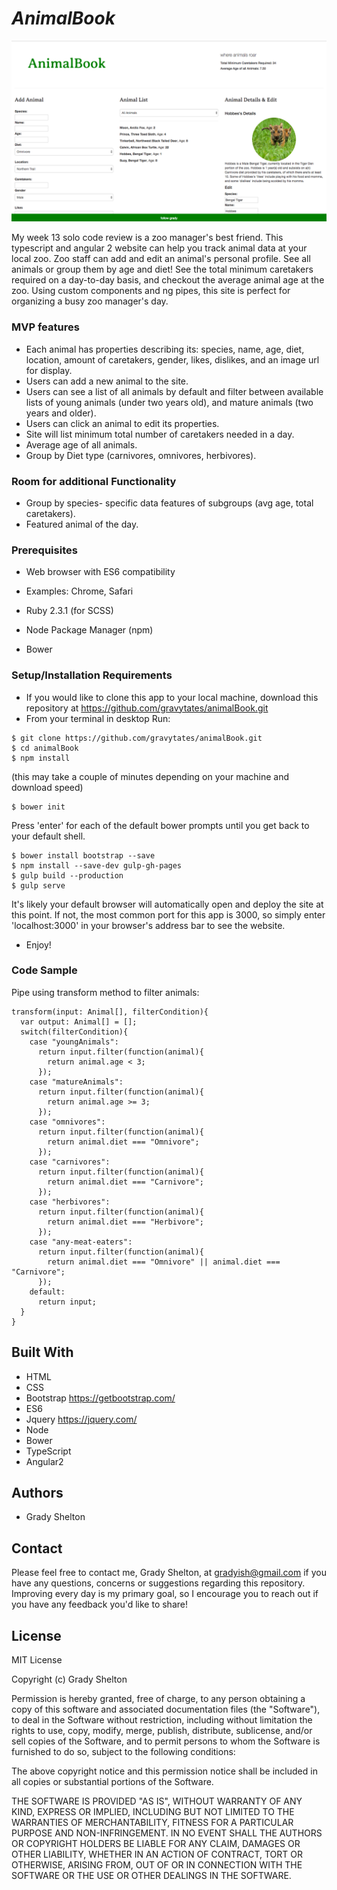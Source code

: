 # _AnimalBook_
![Image of Homepage Screenshot](resources/images/homepage.png)


My week 13 solo code review is a zoo manager's best friend. This typescript and angular 2 website can help you track animal data at your local zoo. Zoo staff can add and edit an animal's personal profile. See all animals or group them by age and diet! See the total minimum caretakers required on a day-to-day basis, and checkout the average animal age at the zoo. Using custom components and ng pipes, this site is perfect for organizing a busy zoo manager's day.

### MVP features

* Each animal has properties describing its: species, name, age, diet, location, amount of caretakers, gender, likes, dislikes, and an image url for display.
* Users can add a new animal to the site.
* Users can see a list of all animals by default and filter between available lists of young animals (under two years old), and mature animals (two years and older).
* Users can click an animal to edit its properties.
* Site will list minimum total number of caretakers needed in a day.
* Average age of all animals.
* Group by Diet type (carnivores, omnivores, herbivores).

### Room for additional Functionality

* Group by species- specific data features of subgroups (avg age, total caretakers).
* Featured animal of the day.

### Prerequisites

* Web browser with ES6 compatibility
* Examples: Chrome, Safari

* Ruby 2.3.1 (for SCSS)
* Node Package Manager (npm)
* Bower

### Setup/Installation Requirements

* If you would like to clone this app to your local machine, download this repository at https://github.com/gravytates/animalBook.git
* From your terminal in desktop Run:

```
$ git clone https://github.com/gravytates/animalBook.git
$ cd animalBook
$ npm install
```
(this may take a couple of minutes depending on your machine and download speed)

```
$ bower init
```
Press 'enter' for each of the default bower prompts until you get back to your default shell.

```
$ bower install bootstrap --save
$ npm install --save-dev gulp-gh-pages
$ gulp build --production
$ gulp serve
```
It's likely your default browser will automatically open and deploy the site at this point. If not, the most common port for this app is 3000, so simply enter 'localhost:3000' in your browser's address bar to see the website.
* Enjoy!

### Code Sample


Pipe using transform method to filter animals:
```
transform(input: Animal[], filterCondition){
  var output: Animal[] = [];
  switch(filterCondition){
    case "youngAnimals":
      return input.filter(function(animal){
        return animal.age < 3;
      });
    case "matureAnimals":
      return input.filter(function(animal){
        return animal.age >= 3;
      });
    case "omnivores":
      return input.filter(function(animal){
        return animal.diet === "Omnivore";
      });
    case "carnivores":
      return input.filter(function(animal){
        return animal.diet === "Carnivore";
      });
    case "herbivores":
      return input.filter(function(animal){
        return animal.diet === "Herbivore";
      });
    case "any-meat-eaters":
      return input.filter(function(animal){
        return animal.diet === "Omnivore" || animal.diet === "Carnivore";
      });
    default:
      return input;
  }
}
```

## Built With

* HTML
* CSS
* Bootstrap https://getbootstrap.com/
* ES6
* Jquery https://jquery.com/
* Node
* Bower
* TypeScript
* Angular2

## Authors

* Grady Shelton

## Contact

Please feel free to contact me, Grady Shelton, at gradyish@gmail.com if you have any questions, concerns or suggestions regarding this repository. Improving every day is my primary goal, so I encourage you to reach out if you have any feedback you'd like to share!

## License

MIT License

Copyright (c) Grady Shelton

Permission is hereby granted, free of charge, to any person obtaining a copy
of this software and associated documentation files (the "Software"), to deal
in the Software without restriction, including without limitation the rights
to use, copy, modify, merge, publish, distribute, sublicense, and/or sell
copies of the Software, and to permit persons to whom the Software is
furnished to do so, subject to the following conditions:

The above copyright notice and this permission notice shall be included in all
copies or substantial portions of the Software.

THE SOFTWARE IS PROVIDED "AS IS", WITHOUT WARRANTY OF ANY KIND, EXPRESS OR
IMPLIED, INCLUDING BUT NOT LIMITED TO THE WARRANTIES OF MERCHANTABILITY,
FITNESS FOR A PARTICULAR PURPOSE AND NON-INFRINGEMENT. IN NO EVENT SHALL THE
AUTHORS OR COPYRIGHT HOLDERS BE LIABLE FOR ANY CLAIM, DAMAGES OR OTHER
LIABILITY, WHETHER IN AN ACTION OF CONTRACT, TORT OR OTHERWISE, ARISING FROM,
OUT OF OR IN CONNECTION WITH THE SOFTWARE OR THE USE OR OTHER DEALINGS IN THE
SOFTWARE.
